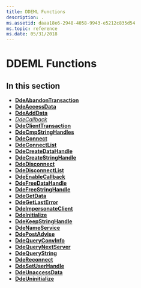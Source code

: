 ```yaml
---
title: DDEML Functions
description: .
ms.assetid: daaa18e6-2948-4058-9943-e5212c835d54
ms.topic: reference
ms.date: 05/31/2018
---
```


# DDEML Functions

## In this section

-   [**DdeAbandonTransaction**](/windows/desktop/api/Ddeml/nf-ddeml-ddeabandontransaction)
-   [**DdeAccessData**](/windows/desktop/api/Ddeml/nf-ddeml-ddeaccessdata)
-   [**DdeAddData**](/windows/desktop/api/Ddeml/nf-ddeml-ddeadddata)
-   [*DdeCallback*](https://msdn.microsoft.com/en-us/library/ms648742(v=VS.85).aspx)
-   [**DdeClientTransaction**](/windows/desktop/api/Ddeml/nf-ddeml-ddeclienttransaction)
-   [**DdeCmpStringHandles**](/windows/desktop/api/Ddeml/nf-ddeml-ddecmpstringhandles)
-   [**DdeConnect**](/windows/desktop/api/Ddeml/nf-ddeml-ddeconnect)
-   [**DdeConnectList**](/windows/desktop/api/Ddeml/nf-ddeml-ddeconnectlist)
-   [**DdeCreateDataHandle**](/windows/desktop/api/Ddeml/nf-ddeml-ddecreatedatahandle)
-   [**DdeCreateStringHandle**](/windows/desktop/api/Ddeml/nf-ddeml-ddecreatestringhandlea)
-   [**DdeDisconnect**](/windows/desktop/api/Ddeml/nf-ddeml-ddedisconnect)
-   [**DdeDisconnectList**](/windows/desktop/api/Ddeml/nf-ddeml-ddedisconnectlist)
-   [**DdeEnableCallback**](/windows/desktop/api/Ddeml/nf-ddeml-ddeenablecallback)
-   [**DdeFreeDataHandle**](/windows/desktop/api/Ddeml/nf-ddeml-ddefreedatahandle)
-   [**DdeFreeStringHandle**](/windows/desktop/api/Ddeml/nf-ddeml-ddefreestringhandle)
-   [**DdeGetData**](/windows/desktop/api/Ddeml/nf-ddeml-ddegetdata)
-   [**DdeGetLastError**](/windows/desktop/api/Ddeml/nf-ddeml-ddegetlasterror)
-   [**DdeImpersonateClient**](/windows/desktop/api/Ddeml/nf-ddeml-ddeimpersonateclient)
-   [**DdeInitialize**](/windows/desktop/api/Ddeml/nf-ddeml-ddeinitializea)
-   [**DdeKeepStringHandle**](/windows/desktop/api/Ddeml/nf-ddeml-ddekeepstringhandle)
-   [**DdeNameService**](/windows/desktop/api/Ddeml/nf-ddeml-ddenameservice)
-   [**DdePostAdvise**](/windows/desktop/api/Ddeml/nf-ddeml-ddepostadvise)
-   [**DdeQueryConvInfo**](/windows/desktop/api/Ddeml/nf-ddeml-ddequeryconvinfo)
-   [**DdeQueryNextServer**](/windows/desktop/api/Ddeml/nf-ddeml-ddequerynextserver)
-   [**DdeQueryString**](/windows/desktop/api/Ddeml/nf-ddeml-ddequerystringa)
-   [**DdeReconnect**](/windows/desktop/api/Ddeml/nf-ddeml-ddereconnect)
-   [**DdeSetUserHandle**](/windows/desktop/api/Ddeml/nf-ddeml-ddesetuserhandle)
-   [**DdeUnaccessData**](/windows/desktop/api/Ddeml/nf-ddeml-ddeunaccessdata)
-   [**DdeUninitialize**](/windows/desktop/api/Ddeml/nf-ddeml-ddeuninitialize)

 

 




